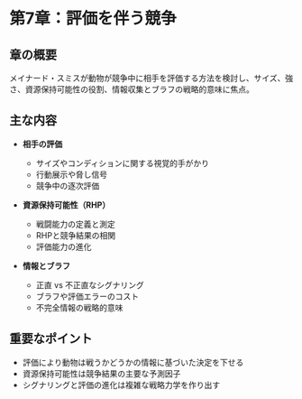 # 第7章：評価を伴う競争

## 章の概要
メイナード・スミスが動物が競争中に相手を評価する方法を検討し、サイズ、強さ、資源保持可能性の役割、情報収集とブラフの戦略的意味に焦点。

## 主な内容
- **相手の評価**
  - サイズやコンディションに関する視覚的手がかり
  - 行動展示や脅し信号
  - 競争中の逐次評価

- **資源保持可能性（RHP）**
  - 戦闘能力の定義と測定
  - RHPと競争結果の相関
  - 評価能力の進化

- **情報とブラフ**
  - 正直 vs 不正直なシグナリング
  - ブラフや評価エラーのコスト
  - 不完全情報の戦略的意味

## 重要なポイント
- 評価により動物は戦うかどうかの情報に基づいた決定を下せる
- 資源保持可能性は競争結果の主要な予測因子
- シグナリングと評価の進化は複雑な戦略力学を作り出す